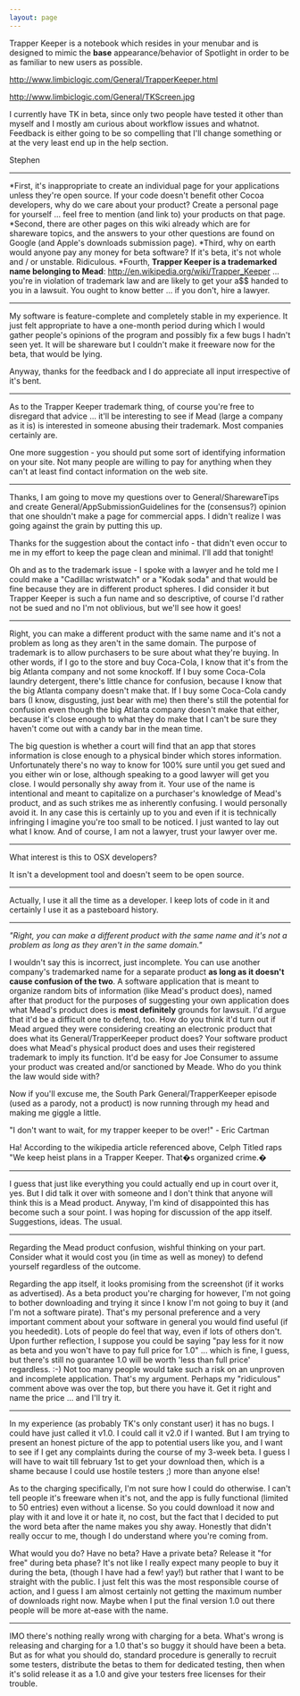 ```yaml
---
layout: page
---
```


Trapper Keeper is a notebook which resides in your menubar and is designed to mimic the **base** appearance/behavior of Spotlight in order to be as familiar to new users as possible.

http://www.limbiclogic.com/General/TrapperKeeper.html

http://www.limbiclogic.com/General/TKScreen.jpg

I currently have TK in beta, since only two people have tested it other than myself and I mostly am curious about workflow issues and whatnot.  Feedback is either going to be so compelling that I'll change something or at the very least end up in the help section.

Stephen

----

*First, it's inappropriate to create an individual page for your applications unless they're open source. If your code doesn't benefit other Cocoa developers, why do we care about your product? Create a personal page for yourself ... feel free to mention (and link to) your products on that page.
*Second, there are other pages on this wiki already which are for shareware topics, and the answers to your other questions are found on Google (and Apple's downloads submission page).
*Third, why on earth would anyone pay any money for beta software? If it's beta, it's not whole and / or unstable. Ridiculous.
*Fourth, **Trapper Keeper is a trademarked name belonging to Mead**: http://en.wikipedia.org/wiki/Trapper_Keeper ... you're in violation of trademark law and are likely to get your a$$ handed to you in a lawsuit. You ought to know better ... if you don't, hire a lawyer.


----
My software is feature-complete and completely stable in my experience.  It just felt appropriate to have a one-month period during which I would gather people's opinions of the program and possibly fix a few bugs I hadn't seen yet.  It will be shareware but I couldn't make it freeware now for the beta, that would be lying.

Anyway, thanks for the feedback and I do appreciate all input irrespective of it's bent.

----
As to the Trapper Keeper trademark thing, of course you're free to disregard that advice ... it'll be interesting to see if Mead (large a company as it is) is interested in someone abusing their trademark. Most companies certainly are.

One more suggestion - you should put some sort of identifying information on your site. Not many people are willing to pay for anything when they can't at least find contact information on the web site.

----
Thanks, I am going to move my questions over to General/SharewareTips and create General/AppSubmissionGuidelines for the (consensus?) opinion that one shouldn't make a page for commercial apps.  I didn't realize I was going against the grain by putting this up.

Thanks for the suggestion about the contact info - that didn't even occur to me in my effort to keep the page clean and minimal.  I'll add that tonight!

Oh and as to the trademark issue - I spoke with a lawyer and he told me I could make a "Cadillac wristwatch" or a "Kodak soda" and that would be fine because they are in different product spheres.  I did consider it but Trapper Keeper is such a fun name and so descriptive, of course I'd rather not be sued and no I'm not oblivious, but we'll see how it goes!

----
Right, you can make a different product with the same name and it's not a problem as long as they aren't in the same domain. The purpose of trademark is to allow purchasers to be sure about what they're buying. In other words, if I go to the store and buy Coca-Cola, I know that it's from the big Atlanta company and not some knockoff. If I buy some Coca-Cola laundry detergent, there's little chance for confusion, because I know that the big Atlanta company doesn't make that. If I buy some Coca-Cola candy bars (I know, disgusting, just bear with me) then there's still the potential for confusion even though the big Atlanta company doesn't make that either, because it's close enough to what they do make that I can't be sure they haven't come out with a candy bar in the mean time.

The big question is whether a court will find that an app that stores information is close enough to a physical binder which stores information. Unfortunately there's no way to know for 100% sure until you get sued and you either win or lose, although speaking to a good lawyer will get you close. I would personally shy away from it. Your use of the name is intentional and meant to capitalize on a purchaser's knowledge of Mead's product, and as such strikes me as inherently confusing. I would personally avoid it. In any case this is certainly up to you and even if it is technically infringing I imagine you're too small to be noticed. I just wanted to lay out what I know. And of course, I am not a lawyer, trust your lawyer over me.

----

What interest is this to OSX developers?

It isn't a development tool and doesn't seem to be open source.

----
Actually, I use it all the time as a developer.  I keep lots of code in it and certainly I use it as a pasteboard history.

----
*"Right, you can make a different product with the same name and it's not a problem as long as they aren't in the same domain."*

I wouldn't say this is incorrect, just incomplete. You can use another company's trademarked name for a separate product **as long as it doesn't cause confusion of the two**. A software application that is meant to organize random bits of information (like Mead's product does), named after that product for the purposes of suggesting your own application does what Mead's product does is **most definitely** grounds for lawsuit. I'd argue that it'd be a difficult one to defend, too. How do you think it'd turn out if Mead argued they were considering creating an electronic product that does what its General/TrapperKeeper product does? Your software product does what Mead's physical product does and uses their registered trademark to imply its function. It'd be easy for Joe Consumer to assume your product was created and/or sanctioned by Meade. Who do you think the law would side with? 

Now if you'll excuse me, the South Park General/TrapperKeeper episode (used as a parody, not a product) is now running through my head and making me giggle a little.

"I don't want to wait, for my trapper keeper to be over!" - Eric Cartman

Ha! According to the wikipedia article referenced above, Celph Titled raps "We keep heist plans in a Trapper Keeper. That�s organized crime.�

----
I guess that just like everything you could actually end up in court over it, yes.  But I did talk it over with someone and I don't think that anyone will think this is a Mead product.  Anyway, I'm kind of disappointed this has become such a sour point.  I was hoping for discussion of the app itself.  Suggestions, ideas. The usual.

----

Regarding the Mead product confusion, wishful thinking on your part. Consider what it would cost you (in time as well as money) to defend yourself regardless of the outcome.

Regarding the app itself, it looks promising from the screenshot (if it works as advertised). As a beta product you're charging for however, I'm not going to bother downloading and trying it since I know I'm not going to buy it (and I'm not a software pirate). That's my personal preference and a very important comment about your software in general you would find useful (if you heededit). Lots of people do feel that way, even if lots of others don't. Upon further reflection, I suppose you could be saying "pay less for it now as beta and you won't have to pay full price for 1.0" ... which is fine, I guess, but there's still no guarantee 1.0 will be worth 'less than full price' regardless. :-) Not too many people would take such a risk on an unproven and incomplete application. That's my argument. Perhaps my "ridiculous" comment above was over the top, but there you have it. Get it right and name the price ... and I'll try it.

----
In my experience (as probably TK's only constant user) it has no bugs.  I could have just called it v1.0.  I could call it v2.0 if I wanted.  But I am trying to present an honest picture of the app to potential users like you, and I want to see if I get any complaints during the course of my 3-week beta.  I guess I will have to wait till february 1st to get your download then, which is a shame because I could use hostile testers ;) more than anyone else!

As to the charging specifically, I'm not sure how I could do otherwise.  I can't tell people it's freeware when it's not, and the app is fully functional (limited to 50 entries) even without a license.  So you could download it now and play with it and love it or hate it, no cost, but the fact that I decided to put the word beta after the name makes you shy away.  Honestly that didn't really occur to me, though I do understand where you're coming from.  

What would you do?  Have no beta?  Have a private beta?  Release it "for free" during beta phase?  It's not like I really expect many people to buy it during the beta, (though I have had a few! yay!) but rather that I want to be straight with the public.  I just felt this was the most responsible course of action, and I guess I am almost certainly not getting the maximum number of downloads right now.  Maybe when I put the final version 1.0 out there people will be more at-ease with the name.

----
IMO there's nothing really wrong with charging for a beta. What's wrong is releasing and charging for a 1.0 that's so buggy it should have been a beta. But as for what you should do, standard procedure is generally to recruit some testers, distribute the betas to them for dedicated testing, then when it's solid release it as a 1.0 and give your testers free licenses for their trouble.